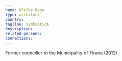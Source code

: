 ```yaml
---
name: Ulrike Bega
type: architect
country:
tagline: SymbioticA
description:
related-persons:
connections:
---
```

Former councillor to the Municipality of Tirana (2012)
